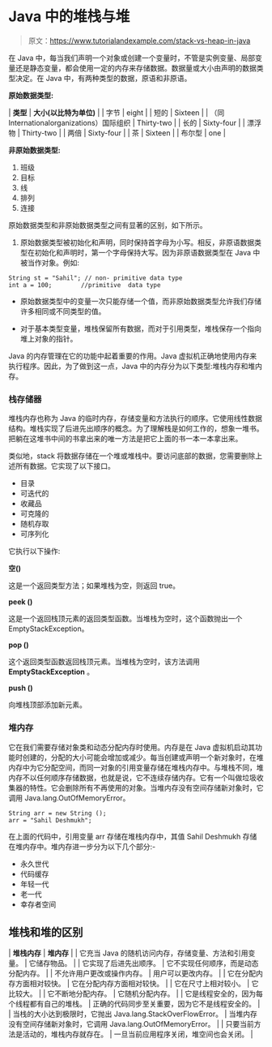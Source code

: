 # Java 中的堆栈与堆

> 原文：<https://www.tutorialandexample.com/stack-vs-heap-in-java>

在 Java 中，每当我们声明一个对象或创建一个变量时，不管是实例变量、局部变量还是静态变量，都会使用一定的内存来存储数据。数据量或大小由声明的数据类型决定。在 Java 中，有两种类型的数据，原语和非原语。

**原始数据类型:**



| **类型** | **大小(以比特为单位)** |
| 字节 | eight |
| 短的 | Sixteen |
| （同 Internationalorganizations）国际组织 | Thirty-two |
| 长的 | Sixty-four |
| 漂浮物 | Thirty-two |
| 两倍 | Sixty-four |
| 茶 | Sixteen |
| 布尔型 | one |



**非原始数据类型:**

1.  班级
2.  目标
3.  线
4.  排列
5.  连接

原始数据类型和非原始数据类型之间有显著的区别，如下所示。

1.  原始数据类型被初始化和声明，同时保持首字母为小写。相反，非原语数据类型在初始化和声明时，第一个字母保持大写。因为非原语数据类型在 Java 中被当作对象。例如:

```
String st = "Sahil"; // non- primitive data type
int a = 100;        //primitive  data type 
```

*   原始数据类型中的变量一次只能存储一个值，而非原始数据类型允许我们存储许多相同或不同类型的值。

*   对于基本类型变量，堆栈保留所有数据，而对于引用类型，堆栈保存一个指向堆上对象的指针。

Java 的内存管理在它的功能中起着重要的作用。Java 虚拟机正确地使用内存来执行程序。因此，为了做到这一点，Java 中的内存分为以下类型:堆栈内存和堆内存。

### 栈存储器

堆栈内存也称为 Java 的临时内存，存储变量和方法执行的顺序。它使用线性数据结构。堆栈实现了后进先出顺序的概念。为了理解栈是如何工作的，想象一堆书。把躺在这堆书中间的书拿出来的唯一方法是把它上面的书一本一本拿出来。

类似地，stack 将数据存储在一个堆或堆栈中。要访问底部的数据，您需要删除上述所有数据。它实现了以下接口。

*   目录
*   可迭代的
*   收藏品
*   可克隆的
*   随机存取
*   可序列化

它执行以下操作:

**空()**

这是一个返回类型方法；如果堆栈为空，则返回 true。

**peek ()**

这是一个返回栈顶元素的返回类型函数。当堆栈为空时，这个函数抛出一个 EmptyStackException。

**pop ()**

这个返回类型函数返回栈顶元素。当堆栈为空时，该方法调用 **EmptyStackException** 。

**push ()**

向堆栈顶部添加新元素。

### 堆内存

它在我们需要存储对象类和动态分配内存时使用。内存是在 Java 虚拟机启动其功能时创建的，分配的大小可能会增加或减少。每当创建或声明一个新对象时，在堆内存中为它分配空间，而同一对象的引用变量存储在堆栈内存中。与堆栈不同，堆内存不以任何顺序存储数据，也就是说，它不连续存储内存。它有一个叫做垃圾收集器的特性。它会删除所有不再使用的对象。当堆内存没有空间存储新对象时，它调用 Java.lang.OutOfMemoryError。

```
String arr = new String ();
arr = "Sahil Deshmukh"; 
```

在上面的代码中，引用变量 arr 存储在堆栈内存中，其值 Sahil Deshmukh 存储在堆内存中。堆内存进一步分为以下几个部分:-

*   永久世代
*   代码缓存
*   年轻一代
*   老一代
*   幸存者空间

## 堆栈和堆的区别



| **堆栈内存** | **堆内存** |
| 它充当 Java 的随机访问内存，存储变量、方法和引用变量。 | 它储存物品。 |
| 它实现了后进先出顺序。 | 它不实现任何顺序，而是动态分配内存。 |
| 不允许用户更改或操作内存。 | 用户可以更改内存。 |
| 它在分配内存方面相对较快。 | 它在分配内存方面相对较快。 |
| 它在尺寸上相对较小。 | 它比较大。 |
| 它不断地分配内存。 | 它随机分配内存。 |
| 它是线程安全的，因为每个线程都有自己的堆栈。 | 正确的代码同步至关重要，因为它不是线程安全的。 |
| 当栈的大小达到极限时，它抛出 Java.lang.StackOverFlowError。 | 当堆内存没有空间存储新对象时，它调用 Java.lang.OutOfMemoryError。 |
| 只要当前方法是活动的，堆栈内存就存在。 | 一旦当前应用程序关闭，堆空间也会关闭。 |

